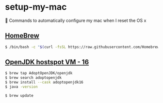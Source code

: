 # setup-my-mac
 :apple: Commands to automatically configure my mac when I reset the OS x


## [HomeBrew](https://brew.sh/)

```sh
$ /bin/bash -c "$(curl -fsSL https://raw.githubusercontent.com/Homebrew/install/HEAD/install.sh)"
```

## [OpenJDK hostspot VM - 16](https://github.com/AdoptOpenJDK/homebrew-openjdk)

```sh
$ brew tap AdoptOpenJDK/openjdk
$ brew search adoptopenjdk
$ brew install --cask adoptopenjdk16
$ java -version
```

```sh
$ brew update
```
